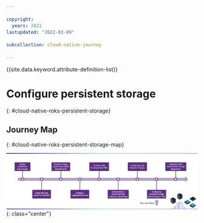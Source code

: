 ```yaml
---

copyright:
  years: 2022
lastupdated: "2022-03-09"

subcollection: cloud-native-journey

---
```


{{site.data.keyword.attribute-definition-list}}

# Configure persistent storage
{: #cloud-native-roks-persistent-storage}

## Journey Map
{: #cloud-native-roks-persistent-storage-map}

![Architecture](images/storage/journey-map.png){: class="center"}